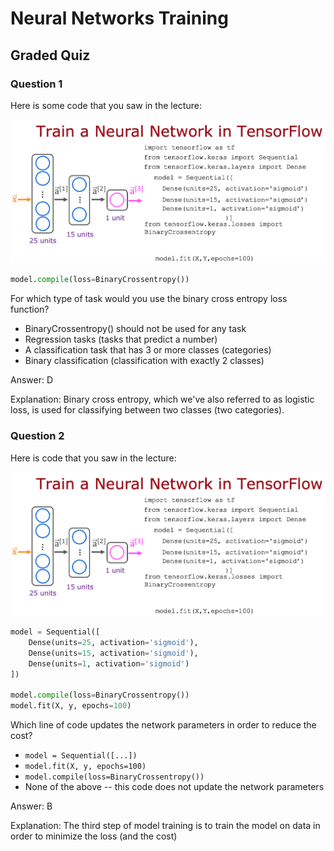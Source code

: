 # Neural Networks Training

## Graded Quiz

### Question 1

Here is some code that you saw in the lecture:

![NeuralNetworksTraining](./images/C2_W2_Q1_NeuralNetworksTraining.png)

```python
model.compile(loss=BinaryCrossentropy())
```

For which type of task would you use the binary cross entropy loss function?

- BinaryCrossentropy() should not be used for any task
- Regression tasks (tasks that predict a number)
- A classification task that has 3 or more classes (categories)
- Binary classification (classification with exactly 2 classes)

Answer: D

Explanation: Binary cross entropy, which we've also referred to as logistic loss, is used for classifying between two classes (two categories).

### Question 2

Here is code that you saw in the lecture:

![NeuralNetworksTraining](./images/C2_W2_Q1_NeuralNetworksTraining.png)

```python
model = Sequential([
    Dense(units=25, activation='sigmoid'),
    Dense(units=15, activation='sigmoid'),
    Dense(units=1, activation='sigmoid')
])

model.compile(loss=BinaryCrossentropy())
model.fit(X, y, epochs=100)
```

Which line of code updates the network parameters in order to reduce the cost?

- `model = Sequential([...])`
- `model.fit(X, y, epochs=100)`
- `model.compile(loss=BinaryCrossentropy())`
- None of the above -- this code does not update the network parameters

Answer: B

Explanation: The third step of model training is to train the model on data in order to minimize the loss (and the cost)

